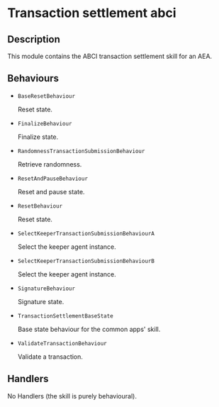 # Transaction settlement abci

## Description

This module contains the ABCI transaction settlement skill for an AEA.

## Behaviours

* `BaseResetBehaviour`

   Reset state.

* `FinalizeBehaviour`

   Finalize state.

* `RandomnessTransactionSubmissionBehaviour`

   Retrieve randomness.

* `ResetAndPauseBehaviour`

   Reset and pause state.

* `ResetBehaviour`

   Reset state.

* `SelectKeeperTransactionSubmissionBehaviourA`

   Select the keeper agent instance.

* `SelectKeeperTransactionSubmissionBehaviourB`

   Select the keeper agent instance.

* `SignatureBehaviour`

   Signature state.

* `TransactionSettlementBaseState`

   Base state behaviour for the common apps' skill.

* `ValidateTransactionBehaviour`

   Validate a transaction.


## Handlers

No Handlers (the skill is purely behavioural).

